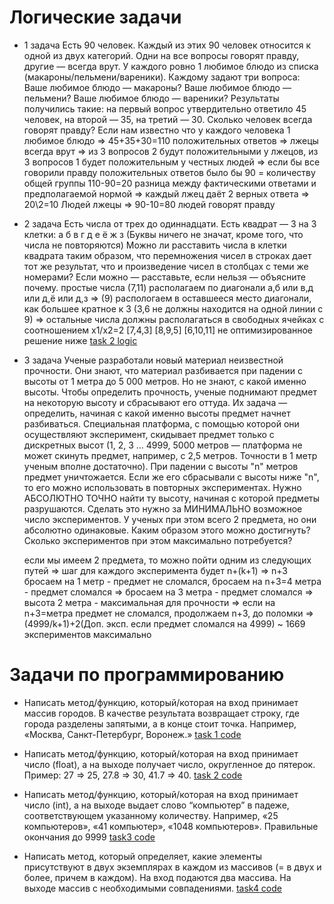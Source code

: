 # Логические задачи 
+ 1 задача
    Есть 90 человек. Каждый из этих 90 человек относится к одной из двух категорий. Одни на все вопросы говорят правду, другие — всегда врут. У каждого ровно 1 любимое блюдо из списка (макароны/пельмени/вареники). Каждому задают три вопроса:
    Ваше любимое блюдо — макароны?
    Ваше любимое блюдо — пельмени?
    Ваше любимое блюдо — вареники?
    Результаты получились такие: 
    на первый вопрос утвердительно ответило 45 человек,
    на второй — 35,
    на третий — 30.
    Сколько человек всегда говорят правду?
    Если нам известно что у каждого человека 1 любимое блюдо => 
    45+35+30=110 положительных ответов => лжецы всегда врут => 
    из 3 вопросов 2 будут положительными у лжецов, из 3 вопросов 1 будет положительным у честных людей => если бы все говорили правду положительных ответов было бы 90 = количеству общей группы
    110-90=20 разница между фактическими ответами и предполагаемой нормой => каждый лжец даёт 2 верных ответа => 20\2=10 Людей лжецы => 90-10=80 людей говорят правду

+ 2 задача
    Есть числа от трех до одиннадцати. Есть квадрат — 3 на 3 клетки:
    а б в
    г д е
    ё ж з
    (Буквы ничего не значат, кроме того, что числа не повторяются)
    Можно ли расставить числа в клетки квадрата таким образом, что перемножения чисел в строках дает тот же результат, что и произведение чисел в столбцах с теми же номерами?
    Если можно — расставьте, если нельзя — объясните почему. 
    простые числа (7,11) располагаем по диагонали а,б или в,д или д,ё или д,з => 
    (9) распологаем в оставшееся место диагонали, как большее кратное к 3 (3,6 не должны находится на одной линии с 9) =>
    остальные числа должны располагаться в свободных ячейках с соотношением x1/x2=2
    [7,4,3]
    [8,9,5]
    [6,10,11]
    не оптимизированное решение ниже 
    [task 2 logic](https://github.com/JavelinSx/test-task/blob/main/task%202%20logic.js)


+ 3 задача
    Ученые разработали новый материал неизвестной прочности. Они знают, что материал разбивается при падении с высоты от 1 метра до 5 000 метров. 
    Но не знают, с какой именно высоты. Чтобы определить прочность, ученые поднимают предмет на некоторую высоту и сбрасывают его оттуда. Их задача — определить, начиная с какой именно высоты предмет начнет разбиваться.
    Специальная платформа, с помощью которой они осуществляют эксперимент, скидывает предмет только с дискретных высот (1, 2, 3 ... 4999, 5000 метров — платформа не может скинуть предмет, например, с 2,5 метров. 
    Точности в 1 метр ученым вполне достаточно). При падении с высоты "n" метров предмет уничтожается. Если же его сбрасывали с высоты ниже "n", то его можно использовать в повторных экспериментах.
    Нужно АБСОЛЮТНО ТОЧНО найти ту высоту, начиная с которой предметы разрушаются. Сделать это нужно за МИНИМАЛЬНО возможное число экспериментов. 
    У ученых при этом всего 2 предмета, но они абсолютно одинаковые. Каким образом этого можно достигнуть? Сколько экспериментов при этом максимально потребуется?

    если мы имеем 2 предмета, то можно пойти одним из следующих путей => шаг для каждого эксперимента будет n+(k+1) => n+3
    бросаем на 1 метр - предмет не сломался, бросаем на n+3=4 метра - предмет сломался => бросаем на 3 метра - предмет сломался => высота 2 метра - максимальная для прочности =>
    если на n+3=метра предмет не сломался, продолжаем n+3, до поломки =>
    (4999/k+1)+2(Доп. эксп. если предмет сломался на 4999) ~ 1669 экспериментов максимально

# Задачи по программированию
+   Написать метод/функцию, который/которая на вход принимает массив городов. 
    В качестве результата возвращает строку, где города разделены запятыми, а в конце стоит точка. Например, «Москва, Санкт-Петербург, Воронеж.» 
    [task 1 code](https://github.com/JavelinSx/test-task/blob/main/task%201%20code.js)

+   Написать метод/функцию, который/которая на вход принимает число (float), а на выходе получает число, округленное до пятерок. 
    Пример: 27 => 25, 27.8 => 30, 41.7 => 40.
    [task 2 code](https://github.com/JavelinSx/test-task/blob/main/task%202%20code.js)

+   Написать метод/функцию, который/которая на вход принимает число (int), а на выходе выдает слово “компьютер” в падеже, соответствующем указанному количеству. 
    Например, «25 компьютеров», «41 компьютер», «1048 компьютеров».
    Правильные окончания до 9999
    [task3 code](https://github.com/JavelinSx/test-task/blob/main/task%203%20code.js)

+   Написать метод, который определяет, какие элементы присутствуют в двух экземплярах в каждом из массивов (= в двух и более, причем в каждом).
    На вход подаются два массива.
    На выходе массив с необходимыми совпадениями.
    [task4 code](https://github.com/JavelinSx/test-task/blob/main/task%204%20code.js)